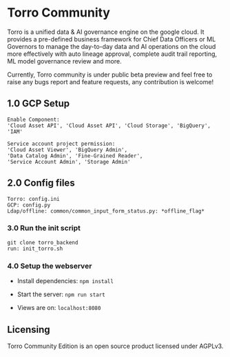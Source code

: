 # Torro Community
Torro is a unified data & AI governance engine on the google cloud. It provides a pre-defined business framework for Chief Data Officers or ML Governors to manage the day-to-day data and AI operations on the cloud more effectively with auto lineage approval, complete audit trail reporting, ML model governance review and more. 

Currently, Torro community is under public beta preview and feel free to raise any bugs report and feature requests, any contribution is welcome!

## 1.0 GCP Setup 
```
Enable Component:
'Cloud Asset API', 'Cloud Asset API', 'Cloud Storage', 'BigQuery', 'IAM'

Service account project permission: 
'Cloud Asset Viewer', 'BigQuery Admin', 
'Data Catalog Admin', 'Fine-Grained Reader', 
'Service Account Admin', 'Storage Admin'
```


## 2.0 Config files
```
Torro: config.ini
GCP: config.py
Ldap/offline: common/common_input_form_status.py: *offline_flag*
```

### 3.0 Run the init script

```
git clone torro_backend
run: init_torro.sh
```

### 4.0 Setup the webserver
- Install dependencies: `npm install`

- Start the server: `npm run start`

- Views are on: `localhost:8080`

## Licensing
Torro Community Edition is an open source product licensed under AGPLv3.
